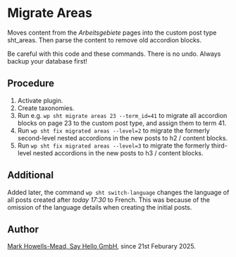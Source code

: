 # Migrate Areas

Moves content from the _Arbeitsgebiete_ pages into the custom post type sht_areas. Then parse the content to remove old accordion blocks.

Be careful with this code and these commands. There is no undo. Always backup your database first!

## Procedure

1. Activate plugin.
2. Create taxonomies.
3. Run e.g. `wp sht migrate areas 23 --term_id=41` to migrate all accordion blocks on page 23 to the custom post type, and assign them to term 41.
4. Run `wp sht fix migrated areas --level=2` to migrate the formerly second-level nested accordions in the new posts to h2 / content blocks.
5. Run `wp sht fix migrated areas --level=3` to migrate the formerly third-level nested accordions in the new posts to h3 / content blocks.

## Additional

Added later, the command `wp sht switch-language` changes the language of all posts created after _today 17:30_ to French. This was because of the
omission of the language details when creating the initial posts.

## Author

[Mark Howells-Mead, Say Hello GmbH](https://sayhello.ch/), since 21st Feburary 2025.
